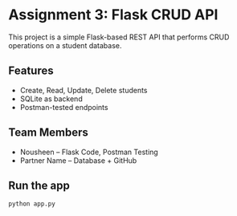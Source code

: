 # Assignment 3: Flask CRUD API

This project is a simple Flask-based REST API that performs CRUD operations on a student database.

## Features
- Create, Read, Update, Delete students
- SQLite as backend
- Postman-tested endpoints

## Team Members
- Nousheen – Flask Code, Postman Testing
- Partner Name – Database + GitHub

## Run the app
```bash
python app.py

